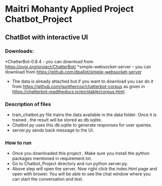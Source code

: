 # Maitri Mohanty Applied Project Chatbot_Project
## ChatBot with interactive UI
### Downloads:
*ChatterBot-0.8.4  - you can download from https://pypi.org/project/ChatterBot/
*simple-websocket-server  - you can download from https://github.com/dpallot/simple-websocket-server
* The data is already attached but if you want to download you can do it from https://github.com/gunthercox/chatterbot-corpus as given in https://chatterbot.readthedocs.io/en/stable/corpus.html.

### Description of files
* train_chatbot.py file trains the data available in the data folder. Once it is trained , the result will be stored as db.sqlite.
* Chatbot.py uses this db.sqlite to generate responses for user queries.
* server.py sends back message to the UI.

### How to run
* Once you downloaded this project , Make sure you install the python packages mentioned in requirement.txt.
* Go to Chatbot_Project directory and run python server.py.
* Above step will open the server. Now right click the index.html page and open with brower. You will be able to see the chat window where you can start the conversation and test.
